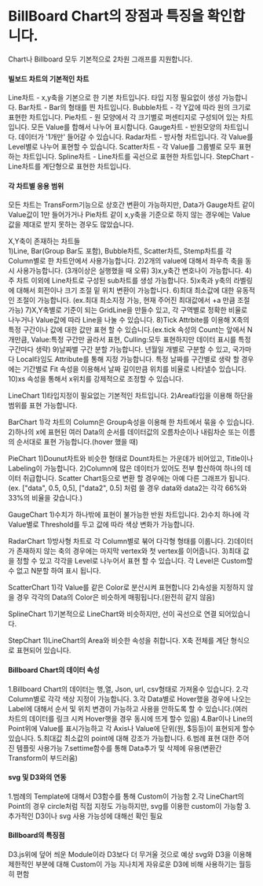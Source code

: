 ﻿BillBoard Chart의 장점과 특징을 확인합니다.
================

Chart나 Billboard 모두 기본적으로 2차원 그래프를 지원합니다.

#### 빌보드 차트의 기본적인 차트
Line차트 - x,y축을 기본으로 한 기본 차트입니다. 타입 지정 필요없이 생성 가능합니다.
Bar차트 - Bar의 형태를 띈 차트입니다.
Bubble차트 - 각 Y값에 따라 원의 크기로 표현한 차트입니다.
Pie차트 - 원 모양에서 각 크기별로 퍼센티지로 구성되어 있는 차트입니다. 모든 Value를 합해서 나누어 표시합니다.
Gauge차트 - 반원모양의 차트입니다. 데이터가 '1개만' 들어갈 수 있습니다.
Radar차트 - 방사형 차트입니다. 각 Value를 Level별로 나누어 표현할 수 있습니다.
Scatter차트 - 각 Value를 그룹별로 모두 표현하는 차트입니다.
Spline차트 - Line차트를 곡선으로 표현한 차트입니다.
StepChart - Line차트를 계단형으로 표현한 차트입니다.


#### 각 차트별 응용 범위
모든 차트는 TransForm기능으로 상호간 변환이 가능하지만, Data가 Gauge차트 같이 Value값이 1만 들어가거나 Pie차트 같이 x,y축을 기준으로 하지 않는 경우에는 Value값을 제대로 받지 못하는 경우도 많았습니다.

X,Y축이 존재하는 차트들  
1)Line, Bar(Group Bar도 포함), Bubble차트, Scatter차트, Stemp차트를 각 Column별로 한 차트안에서 사용가능합니다. 2)2개의 value에 대해서 좌우측 축을 동시 사용가능합니다. (3개이상은 실행했을 때 오류)
3)x,y축간 변호나이 가능합니다. 
4)주 차트 이외에 Line차트로 구성된 sub차트를 생성 가능합니다. 
5)x축과 y축의 라벨링에 대해서 회전이나 크기 조절 밑 위치 변환이 가능합니다. 
6)최대 최소값에 대한 유동적인 조절이 가능합니다. (ex.최대 최소지정 가능, 현재 주어진 최대값에서 +a 만큼 조절 가능)
7)X,Y축별로 기준이 되는 GridLine을 만들수 있고, 각 구역별로 정확한 비율로 나누거나 Value값에 따라 Line을 나눌 수 있습니다.
8)Tick Attrbite를 이용해 X축의 특정 구간이나 값에 대한 값만 표현 할 수 있습니다.(ex.tick 속성의 Count는 앞에서 N개만큼, Value:특정 구간만 골라서 표현, Culling:모두 표현하지만 데이터 표시를 특정 구간마다 생략)
9)날짜별 구간 분할 가능합니다. 년월일 개별로 구분할 수 있고, 국가마다 Local타임도 Attribute를 통해 지정 가능합니다. 특정 날짜를 구간별로 생략 할 경우에는 기간별로 Fit 속성을 이용해서 날짜 길이만큼 위치를 비율로 나타낼수 있습니다.
10)xs 속성을 통해서 x위치를 강제적으로 조정할 수 있습니다.

LineChart
1)타입지정이 필요없는 기본적인 차트입니다.
2)Area타입을 이용해 하단을 범위를 표현 가능합니다.

BarChart
1)각 차트의 Column은 Group속성을 이용해 한 차트에서 묶을 수 있습니다.
2)하나의 x에 표현된 여러 Data의 순서를 데이터값의 오름차순이나 내림차순 또는 이름의 순서대로 표현 가능합니다.(hover 했을 때)

PieChart
1)Dounut차트와 비슷한 형태로 Dount차트는 가운데가 비어있고, Title이나 Labeling이 가능합니다.
2)Column에 많은 데이터가 있어도 전부 합산하여 하나의 데이터 취급합니다. Scatter Chart등으로 변환 할 경우에는 아예 다른 그래프가 됩니다. (ex. ["data", 0.5, 0,5], ["data2", 0.5] 처럼 쓸 경우 data와 data2는 각각 66%와 33%의 비율을 갖습니다.)

GaugeChart
1)수치가 하나밖에 표현이 불가능한 반원 차트입니다.
2)수치 하나에 각 Value별로 Threshold를 두고 값에 따라 색상 변화가 가능합니다.

RadarChart
1)방사형 차트로 각 Column별로 붂어 다각형 형태를 이룹니다.
2)데이터가 존재하지 않는 축의 경우에는 마지막 vertex와 첫 vertex를 이어줍니다.
3)최대 값을 정할 수 있고 각각을 Level로 나누어서 표현 할 수 있습니다. 각 Level은 Custom할수 없고 N분할 하여 표시 됩니다.

ScatterChart
1)각 Value를 같은 Color로 분산시켜 표현합니다
2)속성을 지정하지 않을 경우 각각의 Data의 Color은 비슷하게 매핑됩니다.(완전히 같지 않음)

SplineChart
1)기본적으로 LineChart와 비슷하지만, 선이 곡선으로 연결 되어있습니다.

StepChart
1)LineChart의 Area와 비슷한 속성을 취합니다. X축 전체를 계단 형식으로 표현되어 있습니다.

#### Billboard Chart의 데이터 속성
1.Billboard Chart의 데이터는 행,열, Json, url, csv형태로 가져올수 있습니다.
2.각 Column별로 각각 색상 지정이 가능합니다.
3.각 Data별로 Hover했을 경우에 나오는 Label에 대해서 순서 및 위치 변경이 가능하고 사용을 안하도록 할 수 있습니다.(여러 차트의 데이터를 링크 시켜 Hover햇을 경우 동시에 뜨게 할수 있음)
4.Bar이나 Line의 Point위에 Value를 표시가능하고 각 Axis나 Value에 단위(원, $등등)이 표현되게 할수 있습니다.
5.최대값 최소값의 point에 대해 강조가 가능합니다.
6.범례 표현 대한 주어진 템플릿 사용가능
7.settime함수를 통해 Data추가 및 삭제에 유용(변환간 Transform이 부드러움)

#### svg 및 D3와의 연동
1.범례의 Template에 대해서 D3함수를 통해 Custom이 가능함
2.각 LineChart의 Point의 경우 circle처럼 직접 지정도 가능하지만, svg를 이용한 custom이 가능함
3.추가적인 D3이나 svg 사용 가능성에 대해선 확인 필요

#### Billboard의 특징점

D3.js위에 덮어 씌운 Module이라 D3보다 더 무거울 것으로 예상
svg와 D3을 이용해 제한적인 부분에 대해 Custom이 가능
지나치게 자유로운 D3에 비해 사용하기는 월등히 편함